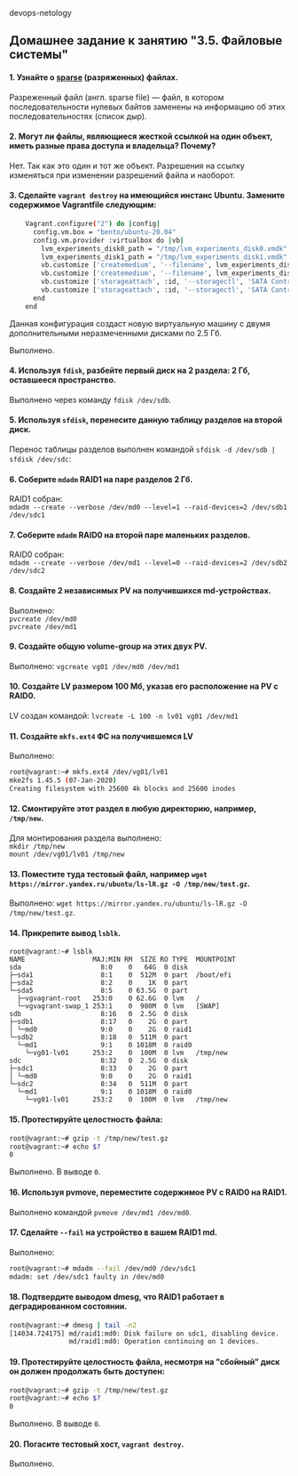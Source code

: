  devops-netology

## Домашнее задание к занятию "3.5. Файловые системы"

#### 1. Узнайте о [sparse](https://ru.wikipedia.org/wiki/%D0%A0%D0%B0%D0%B7%D1%80%D0%B5%D0%B6%D1%91%D0%BD%D0%BD%D1%8B%D0%B9_%D1%84%D0%B0%D0%B9%D0%BB) (разряженных) файлах.

Разреженный файл (англ. sparse file) — файл, в котором последовательности нулевых байтов заменены на информацию об этих последовательностях (список дыр).

#### 2. Могут ли файлы, являющиеся жесткой ссылкой на один объект, иметь разные права доступа и владельца? Почему?
Нет. Так как это один и тот же объект. Разрешения на ссылку изменяться при изменении разрешений файла и наоборот.  


#### 3. Сделайте `vagrant destroy` на имеющийся инстанс Ubuntu. Замените содержимое Vagrantfile следующим:

```bash
    Vagrant.configure("2") do |config|
      config.vm.box = "bento/ubuntu-20.04"
      config.vm.provider :virtualbox do |vb|
        lvm_experiments_disk0_path = "/tmp/lvm_experiments_disk0.vmdk"
        lvm_experiments_disk1_path = "/tmp/lvm_experiments_disk1.vmdk"
        vb.customize ['createmedium', '--filename', lvm_experiments_disk0_path, '--size', 2560]
        vb.customize ['createmedium', '--filename', lvm_experiments_disk1_path, '--size', 2560]
        vb.customize ['storageattach', :id, '--storagectl', 'SATA Controller', '--port', 1, '--device', 0, '--type', 'hdd', '--medium', lvm_experiments_disk0_path]
        vb.customize ['storageattach', :id, '--storagectl', 'SATA Controller', '--port', 2, '--device', 0, '--type', 'hdd', '--medium', lvm_experiments_disk1_path]
      end
    end
```
Данная конфигурация создаст новую виртуальную машину с двумя дополнительными неразмеченными дисками по 2.5 Гб.

Выполнено.

#### 4. Используя `fdisk`, разбейте первый диск на 2 раздела: 2 Гб, оставшееся пространство.
Выполнено через команду `fdisk /dev/sdb`.

#### 5. Используя `sfdisk`, перенесите данную таблицу разделов на второй диск.
Перенос таблицы разделов выполнен командой `sfdisk -d /dev/sdb | sfdisk /dev/sdc`:

#### 6. Соберите `mdadm` RAID1 на паре разделов 2 Гб.
RAID1 собран:  
`mdadm --create --verbose /dev/md0 --level=1 --raid-devices=2 /dev/sdb1 /dev/sdc1`

#### 7. Соберите `mdadm` RAID0 на второй паре маленьких разделов.
RAID0 собран:  
`mdadm --create --verbose /dev/md1 --level=0 --raid-devices=2 /dev/sdb2 /dev/sdc2`

#### 8. Создайте 2 независимых PV на получившихся md-устройствах.
Выполнено:  
`pvcreate /dev/md0`  
`pvcreate /dev/md1` 

#### 9. Создайте общую volume-group на этих двух PV.
Выполнено:
`vgcreate vg01 /dev/md0 /dev/md1`


#### 10. Создайте LV размером 100 Мб, указав его расположение на PV с RAID0. 
LV создан командой: `lvcreate -L 100 -n lv01 vg01 /dev/md1`

#### 11. Создайте `mkfs.ext4` ФС на получившемся LV
Выполнено:
```bash
root@vagrant:~# mkfs.ext4 /dev/vg01/lv01
mke2fs 1.45.5 (07-Jan-2020)
Creating filesystem with 25600 4k blocks and 25600 inodes
````

#### 12. Смонтируйте этот раздел в любую директорию, например, `/tmp/new`.
Для монтирования раздела выполнено:  
`mkdir /tmp/new`  
`mount /dev/vg01/lv01 /tmp/new`

#### 13. Поместите туда тестовый файл, например `wget https://mirror.yandex.ru/ubuntu/ls-lR.gz -O /tmp/new/test.gz`.
Выполнено: `wget https://mirror.yandex.ru/ubuntu/ls-lR.gz -O /tmp/new/test.gz`.

#### 14.  Прикрепите вывод `lsblk`.

```
root@vagrant:~# lsblk
NAME                 MAJ:MIN RM  SIZE RO TYPE  MOUNTPOINT
sda                    8:0    0   64G  0 disk
├─sda1                 8:1    0  512M  0 part  /boot/efi
├─sda2                 8:2    0    1K  0 part
└─sda5                 8:5    0 63.5G  0 part
  ├─vgvagrant-root   253:0    0 62.6G  0 lvm   /
  └─vgvagrant-swap_1 253:1    0  980M  0 lvm   [SWAP]
sdb                    8:16   0  2.5G  0 disk
├─sdb1                 8:17   0    2G  0 part
│ └─md0                9:0    0    2G  0 raid1
└─sdb2                 8:18   0  511M  0 part
  └─md1                9:1    0 1018M  0 raid0
    └─vg01-lv01      253:2    0  100M  0 lvm   /tmp/new
sdc                    8:32   0  2.5G  0 disk
├─sdc1                 8:33   0    2G  0 part
│ └─md0                9:0    0    2G  0 raid1
└─sdc2                 8:34   0  511M  0 part
  └─md1                9:1    0 1018M  0 raid0
    └─vg01-lv01      253:2    0  100M  0 lvm   /tmp/new

```

#### 15. Протестируйте целостность файла:

```bash
root@vagrant:~# gzip -t /tmp/new/test.gz
root@vagrant:~# echo $?
0
```

Выполнено. В выводе `0`.

#### 16. Используя pvmove, переместите содержимое PV с RAID0 на RAID1.
Выполнено командой `pvmove /dev/md1 /dev/md0`.


#### 17. Сделайте `--fail` на устройство в вашем RAID1 md.
Выполнено:
```bash
root@vagrant:~# mdadm --fail /dev/md0 /dev/sdc1
mdadm: set /dev/sdc1 faulty in /dev/md0
```

#### 18. Подтвердите выводом dmesg, что RAID1 работает в деградированном состоянии.

```bash
root@vagrant:~# dmesg | tail -n2
[14034.724175] md/raid1:md0: Disk failure on sdc1, disabling device.
               md/raid1:md0: Operation continuing on 1 devices.
```

#### 19. Протестируйте целостность файла, несмотря на "сбойный" диск он должен продолжать быть доступен:

```bash
root@vagrant:~# gzip -t /tmp/new/test.gz
root@vagrant:~# echo $?
0
```
Выполнено. В выводе `0`.

#### 20. Погасите тестовый хост, `vagrant destroy`.
Выполнено.
